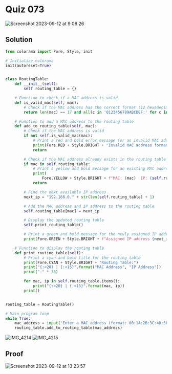# Quiz 073
<img width="max" alt="Screenshot 2023-09-12 at 9 08 26" src="https://github.com/2024sabuhiabbasov/Year_2/assets/111758436/4dd4f442-ce37-4392-9f64-81d596935cac">

## Solution
```.py
from colorama import Fore, Style, init

# Initialize colorama
init(autoreset=True)


class RoutingTable:
    def __init__(self):
        self.routing_table = {}

    # Function to check if a MAC address is valid
    def is_valid_mac(self, mac):
        # Check if the MAC address has the correct format (12 hexadecimal characters separated by colons)
        return len(mac) == 17 and all(c in '0123456789ABCDEF:' for c in mac)

    # Function to add a MAC address to the routing table
    def add_to_routing_table(self, mac):
        # Check if the MAC address is valid
        if not self.is_valid_mac(mac):
            # Print a red and bold error message for an invalid MAC address
            print(Fore.RED + Style.BRIGHT + "Invalid MAC address format" + Style.RESET_ALL)
            return

        # Check if the MAC address already exists in the routing table
        if mac in self.routing_table:
            # Print a yellow and bold message for an existing MAC address entry
            print(
                Fore.YELLOW + Style.BRIGHT + f"MAC: {mac}  IP: {self.routing_table[mac]} (Already in the routing table)" + Style.RESET_ALL)
            return

        # Find the next available IP address
        next_ip = "192.168.0." + str(len(self.routing_table) + 1)

        # Add the MAC address and IP address to the routing table
        self.routing_table[mac] = next_ip

        # Display the updated routing table
        self.print_routing_table()

        # Print a green and bold message for the newly assigned IP address
        print(Fore.GREEN + Style.BRIGHT + f"Assigned IP address {next_ip} to MAC address {mac}" + Style.RESET_ALL)

    # Function to display the routing table
    def print_routing_table(self):
        # Print a cyan and bold title for the routing table
        print(Fore.CYAN + Style.BRIGHT + "Routing Table:")
        print("{:<20} | {:<15}".format("MAC Address", "IP Address"))
        print("-" * 36)

        for mac, ip in self.routing_table.items():
            print("{:<20} | {:<15}".format(mac, ip))
        print()


routing_table = RoutingTable()

# Main program loop
while True:
    mac_address = input("Enter a MAC address (format: 00:1A:2B:3C:4D:5E): ")
    routing_table.add_to_routing_table(mac_address)
```
![IMG_4214](https://github.com/2024sabuhiabbasov/Year_2/assets/111758436/f371786c-bd52-4d0c-a435-1b7e16b2f09b)
![IMG_4215](https://github.com/2024sabuhiabbasov/Year_2/assets/111758436/52b69dd7-0d2d-419f-b432-eb36ba84ff06)

## Proof
<img width="max" alt="Screenshot 2023-09-12 at 13 23 57" src="https://github.com/2024sabuhiabbasov/Year_2/assets/111758436/225d54e2-c249-4c5f-bd86-81440f112ff1">
